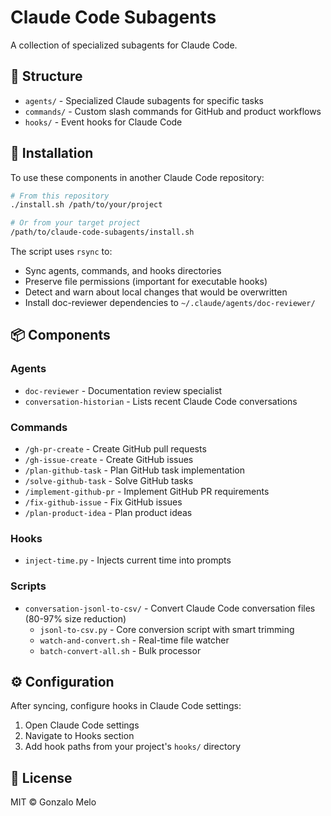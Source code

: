 # Claude Code Subagents

A collection of specialized subagents for Claude Code.

## 📁 Structure

- `agents/` - Specialized Claude subagents for specific tasks
- `commands/` - Custom slash commands for GitHub and product workflows  
- `hooks/` - Event hooks for Claude Code

## 🚀 Installation

To use these components in another Claude Code repository:

```bash
# From this repository
./install.sh /path/to/your/project

# Or from your target project
/path/to/claude-code-subagents/install.sh
```

The script uses `rsync` to:

- Sync agents, commands, and hooks directories
- Preserve file permissions (important for executable hooks)
- Detect and warn about local changes that would be overwritten
- Install doc-reviewer dependencies to `~/.claude/agents/doc-reviewer/`

## 📦 Components

### Agents

- `doc-reviewer` - Documentation review specialist
- `conversation-historian` - Lists recent Claude Code conversations

### Commands

- `/gh-pr-create` - Create GitHub pull requests
- `/gh-issue-create` - Create GitHub issues
- `/plan-github-task` - Plan GitHub task implementation
- `/solve-github-task` - Solve GitHub tasks
- `/implement-github-pr` - Implement GitHub PR requirements
- `/fix-github-issue` - Fix GitHub issues
- `/plan-product-idea` - Plan product ideas

### Hooks

- `inject-time.py` - Injects current time into prompts

### Scripts

- `conversation-jsonl-to-csv/` - Convert Claude Code conversation files (80-97% size reduction)
  - `jsonl-to-csv.py` - Core conversion script with smart trimming
  - `watch-and-convert.sh` - Real-time file watcher
  - `batch-convert-all.sh` - Bulk processor

## ⚙️ Configuration

After syncing, configure hooks in Claude Code settings:

1. Open Claude Code settings
2. Navigate to Hooks section
3. Add hook paths from your project's `hooks/` directory

## 📄 License

MIT © Gonzalo Melo
